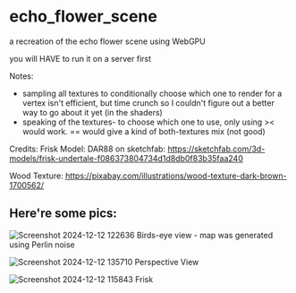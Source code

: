 # echo_flower_scene
a recreation of the echo flower scene using WebGPU

you will HAVE to run it on a server first


Notes:
- sampling all textures to conditionally choose which one to render for a vertex isn't efficient, but time crunch so I couldn't figure out a better way to go about it yet (in the shaders)
- speaking of the textures- to choose which one to use, only using >< would work. == would give a kind of both-textures mix (not good)

Credits:
Frisk Model: DAR88 on sketchfab: https://sketchfab.com/3d-models/frisk-undertale-f086373804734d1d8db0f83b35faa240

Wood Texture: https://pixabay.com/illustrations/wood-texture-dark-brown-1700562/

## Here're some pics:
![Screenshot 2024-12-12 122636](https://github.com/user-attachments/assets/22ab9eac-212e-4209-a001-30e323cefc0d)
Birds-eye view - map was generated using Perlin noise

![Screenshot 2024-12-12 135710](https://github.com/user-attachments/assets/1bcc720f-d023-4fba-84df-d49b42dcedea)
Perspective View

![Screenshot 2024-12-12 115843](https://github.com/user-attachments/assets/8b1328b1-2e19-4a90-bd0d-43b3883b3656)
Frisk

